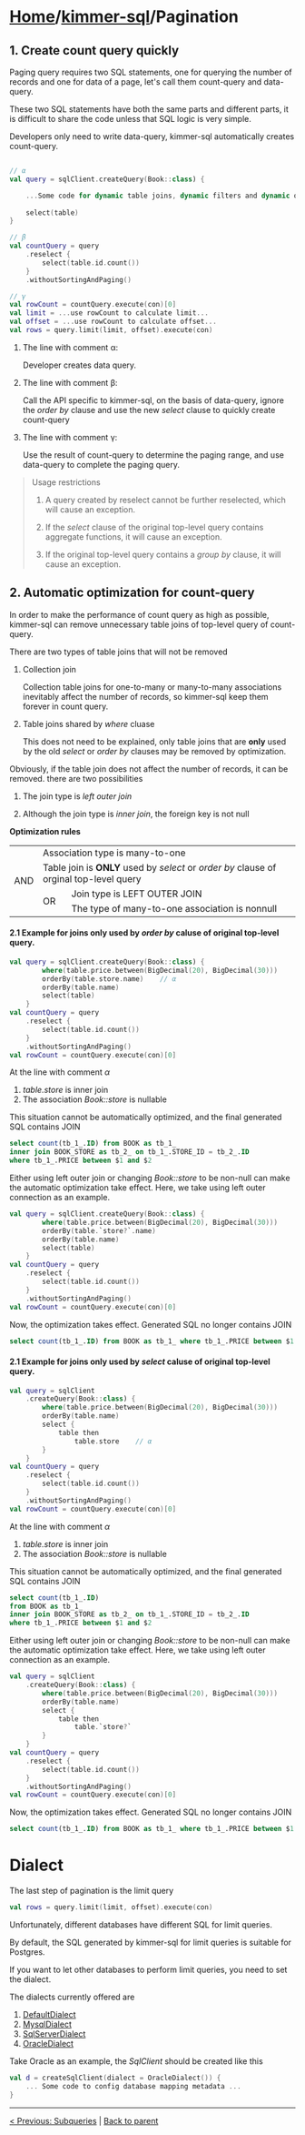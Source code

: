 # [Home](https://github.com/babyfish-ct/kimmer)/[kimmer-sql](./README.md)/Pagination

## 1. Create count query quickly

Paging query requires two SQL statements, one for querying the number of records and one for data of a page, let's call them count-query and data-query. 

These two SQL statements have both the same parts and different parts, it is difficult to share the code unless that SQL logic is very simple.

Developers only need to write data-query, kimmer-sql automatically creates count-query.

```kt

// α
val query = sqlClient.createQuery(Book::class) {

    ...Some code for dynamic table joins, dynamic filters and dynamic orders ...
    
    select(table)
}

// β
val countQuery = query
    .reselect {
        select(table.id.count())
    }
    .withoutSortingAndPaging()

// γ
val rowCount = countQuery.execute(con)[0]
val limit = ...use rowCount to calculate limit...
val offset = ...use rowCount to calculate offset...
val rows = query.limit(limit, offset).execute(con)
```


1. The line with comment α: 

    Developer creates data query.

2. The line with comment β: 

    Call the API specific to kimmer-sql, on the basis of data-query, ignore the *order by* clause and use the new *select* clause to quickly create count-query
    
3. The line with comment γ: 

    Use the result of count-query to determine the paging range, and use data-query to complete the paging query.

> Usage restrictions
>   
>   1. A query created by reselect cannot be further reselected, which will cause an exception.
>   
>   2. If the *select* clause of the original top-level query contains aggregate functions, it will cause an exception.
>   
>   3. If the original top-level query contains a *group by* clause, it will cause an exception.

## 2. Automatic optimization for count-query

In order to make the performance of count query as high as possible, kimmer-sql can remove unnecessary table joins of top-level query of count-query.

There are two types of table joins that will not be removed

1. Collection join
    
    Collection table joins for one-to-many or many-to-many associations inevitably affect the number of records, so kimmer-sql keep them forever in count query.

2. Table joins shared by *where* cluase

    This does not need to be explained, only table joins that are **only** used by the old *select* or *order by* clauses may be removed by optimization.
    
Obviously, if the table join does not affect the number of records, it can be removed. there are two possibilities

1. The join type is *left outer join*

3. Although the join type is *inner join*, the foreign key is not null

**Optimization rules**

<table>
    <tr>
        <td rowspan="4">
            AND
        </td>
        <td colspan="2">
            Association type is many-to-one
        </td>
    </tr>
    <tr>
        <td colspan="2">
            Table join is <b>ONLY</b> used by <i>select</i> or <i>order by</i> clause of orginal top-level query
        </td>
    </tr>
    <tr>
        <td rowspan="2">
            OR
        </td>
        <td>
            Join type is LEFT OUTER JOIN
        </td>
    </tr>
    <tr>
        <td>
            The type of many-to-one association is nonnull 
        </td>
    </tr>
</table>

#### 2.1 Example for joins only used by *order by* caluse of original top-level query.

```kt
val query = sqlClient.createQuery(Book::class) {
        where(table.price.between(BigDecimal(20), BigDecimal(30)))
        orderBy(table.store.name)    // α
        orderBy(table.name)
        select(table)
    }
val countQuery = query
    .reselect {
        select(table.id.count())
    }
    .withoutSortingAndPaging()
val rowCount = countQuery.execute(con)[0]
```

At the line with comment *α*

1. *table.store* is inner join
2. The association *Book::store* is nullable

This situation cannot be automatically optimized, and the final generated SQL contains JOIN

```sql
select count(tb_1_.ID) from BOOK as tb_1_ 
inner join BOOK_STORE as tb_2_ on tb_1_.STORE_ID = tb_2_.ID 
where tb_1_.PRICE between $1 and $2
```

Either using left outer join or changing *Book::store* to be non-null can make the automatic optimization take effect. Here, we take using left outer connection as an example.
```kt
val query = sqlClient.createQuery(Book::class) {
        where(table.price.between(BigDecimal(20), BigDecimal(30)))
        orderBy(table.`store?`.name)    
        orderBy(table.name)
        select(table)
    }
val countQuery = query
    .reselect {
        select(table.id.count())
    }
    .withoutSortingAndPaging()
val rowCount = countQuery.execute(con)[0]
```
Now, the optimization takes effect. Generated SQL no longer contains JOIN
```sql
select count(tb_1_.ID) from BOOK as tb_1_ where tb_1_.PRICE between $1 and $2
```

#### 2.1 Example for joins only used by *select* caluse of original top-level query.

```kt
val query = sqlClient
    .createQuery(Book::class) {
        where(table.price.between(BigDecimal(20), BigDecimal(30)))
        orderBy(table.name)
        select {
            table then 
                table.store    // α
        }
    }
val countQuery = query
    .reselect {
        select(table.id.count())
    }
    .withoutSortingAndPaging()
val rowCount = countQuery.execute(con)[0]
```

At the line with comment *α*

1. *table.store* is inner join
2. The association *Book::store* is nullable

This situation cannot be automatically optimized, and the final generated SQL contains JOIN

```sql
select count(tb_1_.ID) 
from BOOK as tb_1_ 
inner join BOOK_STORE as tb_2_ on tb_1_.STORE_ID = tb_2_.ID 
where tb_1_.PRICE between $1 and $2
```

Either using left outer join or changing *Book::store* to be non-null can make the automatic optimization take effect. Here, we take using left outer connection as an example.
```kt
val query = sqlClient
    .createQuery(Book::class) {
        where(table.price.between(BigDecimal(20), BigDecimal(30)))
        orderBy(table.name)
        select {
            table then 
                table.`store?`
        }
    }
val countQuery = query
    .reselect {
        select(table.id.count())
    }
    .withoutSortingAndPaging()
val rowCount = countQuery.execute(con)[0]
```
Now, the optimization takes effect. Generated SQL no longer contains JOIN
```sql
select count(tb_1_.ID) from BOOK as tb_1_ where tb_1_.PRICE between $1 and $2
```

# Dialect

The last step of pagination is the limit query
```kt
val rows = query.limit(limit, offset).execute(con)
```

Unfortunately, different databases have different SQL for limit queries.

By default, the SQL generated by kimmer-sql for limit queries is suitable for Postgres.

If you want to let other databases to perform limit queries, you need to set the dialect.

The dialects currently offered are

1. [DefaultDialect](../../project/kimmer-sql/src/main/kotlin/org/babyfish/kimmer/sql/runtime/dialect/DefaultDialect.kt)
2. [MysqlDialect](../../project/kimmer-sql/src/main/kotlin/org/babyfish/kimmer/sql/runtime/dialect/MysqlDialect.kt)
3. [SqlServerDialect](../../project/kimmer-sql/src/main/kotlin/org/babyfish/kimmer/sql/runtime/dialect/SqlServerDialect.kt)
4. [OracleDialect](../../project/kimmer-sql/src/main/kotlin/org/babyfish/kimmer/sql/runtime/dialect/OracleDialect.kt)

Take Oracle as an example, the *SqlClient* should be created like this

```kt
val d = createSqlClient(dialect = OracleDialect()) {
    ... Some code to config database mapping metadata ...    
}
```


------------------
[< Previous: Subqueries](./subqueries.md) | [Back to parent](./README.md)
